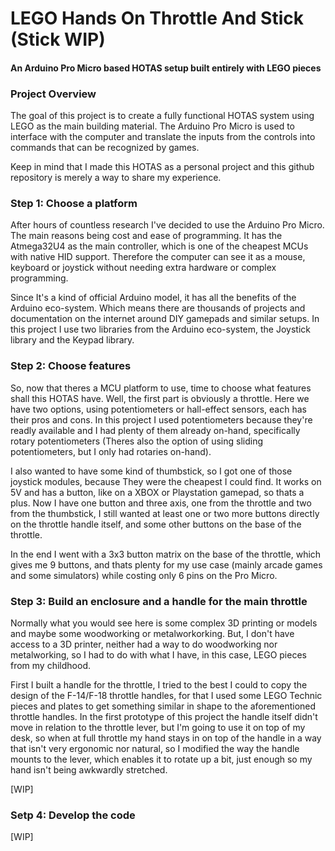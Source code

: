 # LEGO Hands On Throttle And Stick (Stick WIP)

#### An Arduino Pro Micro based HOTAS setup built entirely with LEGO pieces

### Project Overview

The goal of this project is to create a fully functional HOTAS system using LEGO as the main building material. The Arduino Pro Micro is used to interface with the computer and translate the inputs from the controls into commands that can be recognized by games.

Keep in mind that I made this HOTAS as a personal project and this github repository is merely a way to share my experience.

### Step 1: Choose a platform

After hours of countless research I've decided to use the Arduino Pro Micro. The main reasons being cost and ease of programming. It has the Atmega32U4 as the main controller, which is one of the cheapest MCUs with native HID support. Therefore the computer can see it as a mouse, keyboard or joystick without needing extra hardware or complex programming. 

Since It's a kind of official Arduino model, it has all the benefits of the Arduino eco-system. Which means there are thousands of projects and documentation on the internet around DIY gamepads and similar setups. In this project I use two libraries from the Arduino eco-system, the Joystick library and the Keypad library.
 
### Step 2: Choose features

So, now that theres a MCU platform to use, time to choose what features shall this HOTAS have. Well, the first part is obviously a throttle. Here we have two options, using potentiometers or hall-effect sensors, each has their pros and cons. In this project I used potentiometers because they're readly available and I had plenty of them already on-hand, specifically rotary potentiometers (Theres also the option of using sliding potentiometers, but I only had rotaries on-hand).

I also wanted to have some kind of thumbstick, so I got one of those joystick modules, because They were the cheapest I could find. It works on 5V and has a button, like on a XBOX or Playstation gamepad, so thats a plus. Now I have one button and three axis, one from the throttle and two from the thumbstick, I still wanted at least one or two more buttons directly on the throttle handle itself, and some other buttons on the base of the throttle.

In the end I went with a 3x3 button matrix on the base of the throttle, which gives me 9 buttons, and thats plenty for my use case (mainly arcade games and some simulators) while costing only 6 pins on the Pro Micro.

### Step 3: Build an enclosure and a handle for the main throttle

Normally what you would see here is some complex 3D printing or models and maybe some woodworking or metalworkorking. But, I don't have access to a 3D printer, neither had a way to do woodworking nor metalworking, so I had to do with what I have, in this case, LEGO pieces from my childhood.

First I built a handle for the throttle, I tried to the best I could to copy the design of the F-14/F-18 throttle handles, for that I used some LEGO Technic pieces and plates to get something similar in shape to the aforementioned throttle handles. In the first prototype of this project the handle itself didn't move in relation to the throttle lever, but I'm going to use it on top of my desk, so when at full throttle my hand stays in on top of the handle in a way that isn't very ergonomic nor natural, so I modified the way the handle mounts to the lever, which enables it to rotate up a bit, just enough so my hand isn't being awkwardly stretched.

[WIP]

### Setp 4: Develop the code
[WIP]
